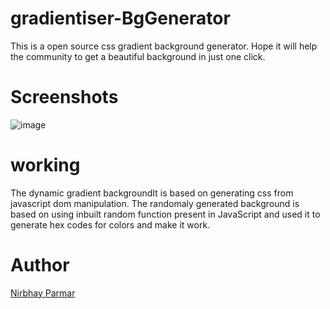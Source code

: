 # gradientiser-BgGenerator

This is a open source css gradient background generator.
Hope it will help the community to get a beautiful background in just one click. 

# Screenshots

![image](https://user-images.githubusercontent.com/62185337/138057338-2e386bc4-ef20-47c7-b8bc-ecdefa0c872a.png)

# working

The dynamic gradient backgroundIt is based on generating css from javascript dom manipulation.
The randomaly generated background is based on using inbuilt random function present in JavaScript and used it to generate hex codes for colors and make it work.

# Author
<a href="https://github.com/Nirbhayparmar">Nirbhay Parmar</a>
